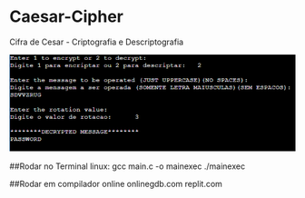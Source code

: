# Caesar-Cipher
Cifra de Cesar - Criptografia e Descriptografia

![Screenshot](ceaserSystem.png)

##Rodar no Terminal linux:
gcc main.c -o mainexec
./mainexec

##Rodar em compilador online
onlinegdb.com
replit.com
